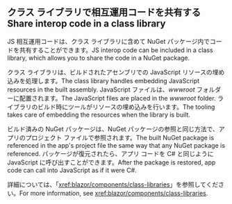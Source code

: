 ## <a name="share-interop-code-in-a-class-library"></a><span data-ttu-id="251f1-101">クラス ライブラリで相互運用コードを共有する</span><span class="sxs-lookup"><span data-stu-id="251f1-101">Share interop code in a class library</span></span>

<span data-ttu-id="251f1-102">JS 相互運用コードは、クラス ライブラリに含めて NuGet パッケージ内でコードを共有することができます。</span><span class="sxs-lookup"><span data-stu-id="251f1-102">JS interop code can be included in a class library, which allows you to share the code in a NuGet package.</span></span>

<span data-ttu-id="251f1-103">クラス ライブラリは、ビルドされたアセンブリでの JavaScript リソースの埋め込みを処理します。</span><span class="sxs-lookup"><span data-stu-id="251f1-103">The class library handles embedding JavaScript resources in the built assembly.</span></span> <span data-ttu-id="251f1-104">JavaScript ファイルは、*wwwroot* フォルダーに配置されます。</span><span class="sxs-lookup"><span data-stu-id="251f1-104">The JavaScript files are placed in the *wwwroot* folder.</span></span> <span data-ttu-id="251f1-105">ライブラリのビルド時にツールがリソースの埋め込みを行います。</span><span class="sxs-lookup"><span data-stu-id="251f1-105">The tooling takes care of embedding the resources when the library is built.</span></span>

<span data-ttu-id="251f1-106">ビルド済みの NuGet パッケージは、NuGet パッケージの参照と同じ方法で、アプリのプロジェクト ファイルで参照されます。</span><span class="sxs-lookup"><span data-stu-id="251f1-106">The built NuGet package is referenced in the app's project file the same way that any NuGet package is referenced.</span></span> <span data-ttu-id="251f1-107">パッケージが復元されたら、アプリ コードを C# と同じように JavaScript に呼び出すことができます。</span><span class="sxs-lookup"><span data-stu-id="251f1-107">After the package is restored, app code can call into JavaScript as if it were C#.</span></span>

<span data-ttu-id="251f1-108">詳細については、「<xref:blazor/components/class-libraries>」を参照してください。</span><span class="sxs-lookup"><span data-stu-id="251f1-108">For more information, see <xref:blazor/components/class-libraries>.</span></span>
